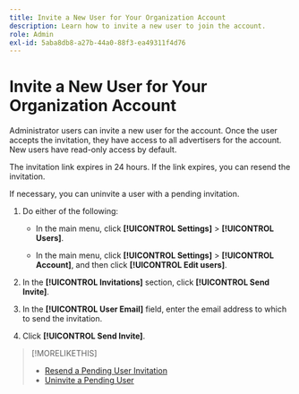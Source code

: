 ```yaml
---
title: Invite a New User for Your Organization Account
description: Learn how to invite a new user to join the account.
role: Admin
exl-id: 5aba8db8-a27b-44a0-88f3-ea49311f4d76
---
```

# Invite a New User for Your Organization Account

Administrator users can invite a new user for the account. Once the user accepts the invitation, they have access to all advertisers for the account. New users have read-only access by default.

The invitation link expires in 24 hours. If the link expires, you can resend the invitation.

If necessary, you can uninvite a user with a pending invitation.

1. Do either of the following:

    * In the main menu, click **[!UICONTROL Settings]** > **[!UICONTROL Users]**.

    * In the main menu, click **[!UICONTROL Settings]** > **[!UICONTROL Account]**, and then click **[!UICONTROL Edit users]**.

1. In the **[!UICONTROL Invitations]** section, click **[!UICONTROL Send Invite]**.

1. In the **[!UICONTROL User Email]** field, enter the email address to which to send the invitation.

1. Click **[!UICONTROL Send Invite]**.

>[!MORELIKETHIS]
>
>* [Resend a Pending User Invitation](user-resend-invite.md)
>* [Uninvite a Pending User](user-uninvite.md)

<!-- >* [Edit User Permissions or Delete a User](user-edit.md) -->

